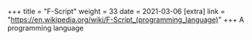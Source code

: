 +++
title = "F-Script"
weight = 33
date = 2021-03-06
[extra]
link = "https://en.wikipedia.org/wiki/F-Script_(programming_language)"
+++
A programming language

